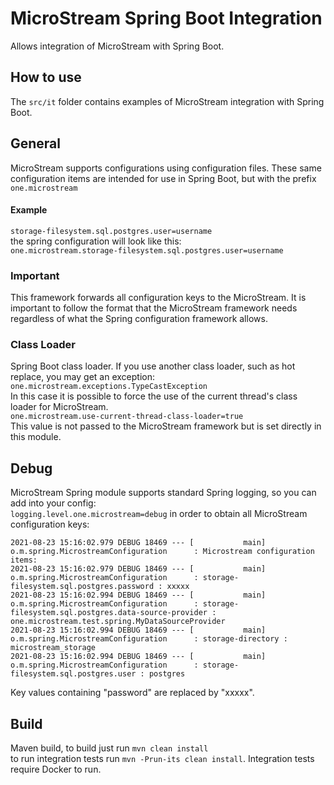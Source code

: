 # MicroStream Spring Boot Integration

Allows integration of MicroStream with Spring Boot.

## How to use

The `src/it` folder contains examples of MicroStream integration with Spring Boot.

## General

MicroStream supports configurations using configuration files. These same configuration items are intended for use in
Spring Boot, but with the prefix `one.microstream`

#### Example

`storage-filesystem.sql.postgres.user=username`<br>
the spring configuration will look like this:<br>
`one.microstream.storage-filesystem.sql.postgres.user=username`

### Important

This framework forwards all configuration keys to the MicroStream. It is important to follow the format that the
MicroStream framework needs regardless of what the Spring configuration framework allows.

### Class Loader

Spring Boot class loader. If you use another class loader, such as hot replace, you may get an exception:
`one.microstream.exceptions.TypeCastException`<br>
In this case it is possible to force the use of the current thread's class loader for MicroStream.<br>
`one.microstream.use-current-thread-class-loader=true` <br>
This value is not passed to the MicroStream framework but is set directly in this module.

## Debug

MicroStream Spring module supports standard Spring logging, so you can add into your config:<br>
`logging.level.one.microstream=debug`
in order to obtain all MicroStream configuration keys:

```
2021-08-23 15:16:02.979 DEBUG 18469 --- [           main] o.m.spring.MicrostreamConfiguration      : Microstream configuration items:
2021-08-23 15:16:02.979 DEBUG 18469 --- [           main] o.m.spring.MicrostreamConfiguration      : storage-filesystem.sql.postgres.password : xxxxx
2021-08-23 15:16:02.994 DEBUG 18469 --- [           main] o.m.spring.MicrostreamConfiguration      : storage-filesystem.sql.postgres.data-source-provider : one.microstream.test.spring.MyDataSourceProvider
2021-08-23 15:16:02.994 DEBUG 18469 --- [           main] o.m.spring.MicrostreamConfiguration      : storage-directory : microstream_storage
2021-08-23 15:16:02.994 DEBUG 18469 --- [           main] o.m.spring.MicrostreamConfiguration      : storage-filesystem.sql.postgres.user : postgres
```

Key values containing "password" are replaced by "xxxxx".

## Build

Maven build, to build just run `mvn clean install`<br>
to run integration tests run `mvn -Prun-its clean install`. Integration tests require Docker to run.

